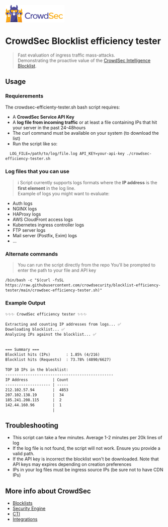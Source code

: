 ![CrowdSec Logo](https://raw.githubusercontent.com/crowdsecurity/blocklist-efficiency-tester/main/crowdsec_logo.png)

# CrowdSec Blocklist efficiency tester
> Fast evaluation of ingress traffic mass-attacks.<br>
> Demonstrating the proactive value of the [CrowdSec Intelligence Blocklist](https://app.crowdsec.net/blocklists/65ea27cc1d712714ef096abc).

## Usage
### Requierements

The crowdsec-efficienty-tester.sh bash script requires:
- A **CrowdSec Service API Key**
- A **log file from incoming traffic** or at least a file containing IPs that hit your server in the past 24-48hours
- The curl command must be available on your system (to download the list)
- Run the script like so:
```
  LOG_FILE=/path/to/log/file.log API_KEY=your-api-key ./crowdsec-efficiency-tester.sh
```

### Log files that you can use
> ℹ️ Script currently supports logs formats where the **IP address** is the **first element** in the log line.<br>
> Example of logs you might want to evaluate:
- Auth logs
- NGINX logs
- HAProxy logs
- AWS CloudFront access logs
- Kubernetes ingress controller logs
- FTP server logs
- Mail server (Postfix, Exim) logs
- ...

### Alternate commands
> You can run the script directly from the repo
> You'll be prompted to enter the path to your file and API key
``` 
/bin/bash -c "$(curl -fsSL https://raw.githubusercontent.com/crowdsecurity/blocklist-efficiency-tester/main/crowdsec-efficiency-tester.sh)"
```

### Example Output
```
✨✨✨ CrowdSec efficiency tester ✨✨✨

Extracting and counting IP addresses from logs... ✅
Downloading blocklist... ✅
Analyzing IPs against the blocklist... ✅


=== Summary ===
Blocklist hits (IPs)       : 1.85% (4/216)
Blocklist hits (Requests)  : 73.78% (4890/6627)

TOP 10 IPs in the blocklist:
------------------------------------------------
IP Address           | Count
-------------------- | -----
212.102.57.94        |  4853
207.102.138.19       |  34  
185.241.208.115      |  2   
142.44.160.96        |  1   
                     |   
```

## Troubleshooting
- This script can take a few minutes. Average 1-2 minutes per 20k lines of log
- If the log file is not found, the script will not work. Ensure you provide a valid path.
- If the API key is incorrect the blocklist won't be downloaded. Note that API keys may expires depending on creation preferences
- IPs in your log files must be ingress source IPs (be sure not to have CDN IPs)

## More info about CrowdSec
- [Blocklists](https://www.crowdsec.net/blocklists)
- [Security Engine](https://www.crowdsec.net/security-engine)
- [CTI](https://www.crowdsec.net/cyber-threat-intelligence)
- [Integrations](https://www.crowdsec.net/integrations)